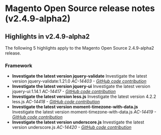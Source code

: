 # Magento Open Source release notes (v2.4.9-alpha2)

## Highlights in v2.4.9-alpha2

The following 5 highlights apply to the Magento Open Source 2.4.9-alpha2 release.

### Framework

* __Investigate the latest version jquery-validate__
  Investigate the latest version jquery-validate:1.21.0
  _AC-14403 - [GitHub code contribution](https://github.com/magento/magento2/commit/98b2848a)_
* __Investigate the latest version jquery-ui__
  Investigate the latest version jquery-ui:1.14.1
  _AC-14417 - [GitHub code contribution](https://github.com/magento/magento2/commit/77c589a6)_
* __Investigate the latest version less.js__
  Investigate the latest version 4.2.2 less.js
  _AC-14418 - [GitHub code contribution](https://github.com/magento/magento2/commit/98b2848a)_
* __Investigate the latest version moment-timezone-with-data.js__
  Investigate the latest version moment-timezone-with-data.js
  _AC-14419 - [GitHub code contribution](https://github.com/magento/magento2/commit/98b2848a)_
* __Investigate the latest version underscore.js__
  Investigate the latest version underscore.js
  _AC-14420 - [GitHub code contribution](https://github.com/magento/magento2/commit/98b2848a)_
